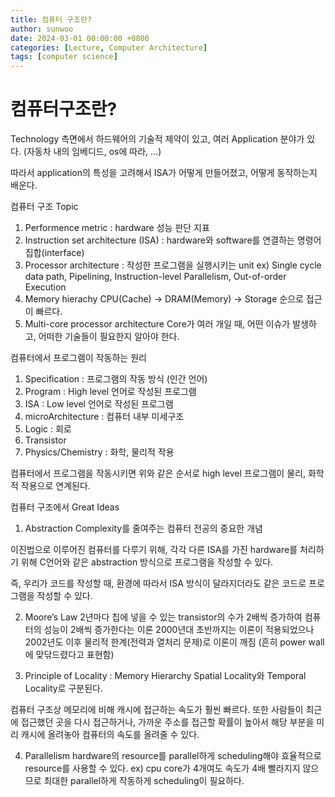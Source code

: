 ```yaml
---
title: 컴퓨터 구조란?
author: sunwoo
date: 2024-03-01 00:00:00 +0800
categories: [Lecture, Computer Architecture]
tags: [computer science]
---
```


# 컴퓨터구조란?

Technology 측면에서 하드웨어의 기술적 제약이 있고, 여러 Application 분야가 있다. 
(자동차 내의 임베디드, os에 따라, …)

따라서 application의 특성을 고려해서 ISA가 어떻게 만들어졌고, 어떻게 동작하는지 배운다.

컴퓨터 구조 Topic

1. Performence metric
: hardware 성능 판단 지표
2. Instruction set architecture (ISA)
: hardware와 software를 연결하는 명령어 집합(interface)
3. Processor architecture
: 작성한 프로그램을 실행시키는 unit
ex) Single cycle data path, Pipelining, Instruction-level Parallelism, Out-of-order Execution
4. Memory hierachy
CPU(Cache) → DRAM(Memory) → Storage 순으로 접근이 빠르다.
5. Multi-core processor architecture
Core가 여러 개일 때, 어떤 이슈가 발생하고, 어떠한 기술들이 필요한지 알아야 한다.

컴퓨터에서 프로그램이 작동하는 원리

1. Specification : 프로그램의 작동 방식 (인간 언어)
2. Program : High level 언어로 작성된 프로그램
3. ISA : Low level 언어로 작성된 프로그램
4. microArchitecture : 컴퓨터 내부 미세구조
5. Logic : 회로
6. Transistor
7. Physics/Chemistry : 화학, 물리적 작용

컴퓨터에서 프로그램을 작동시키면 위와 같은 순서로 high level 프로그램이 물리, 화학적 작용으로 연계된다.

컴퓨터 구조에서 Great Ideas

1. Abstraction
Complexity를 줄여주는 컴퓨터 전공의 중요한 개념

이진법으로 이루어진 컴퓨터를 다루기 위해, 각각 다른 ISA를 가진 hardware를 처리하기 위해 
C언어와 같은 abstraction 방식으로 프로그램을 작성할 수 있다.

즉, 우리가 코드를 작성할 때, 환경에 따라서 ISA 방식이 달라지더라도 같은 코드로 프로그램을 작성할 수 있다.

2. Moore’s Law
2년마다 칩에 넣을 수 있는 transistor의 수가 2배씩 증가하여 컴퓨터의 성능이 2배씩 증가한다는 이론
2000년대 초반까지는 이론이 적용되었으나 2002년도 이후 물리적 한계(전력과 열처리 문제)로 이론이 깨짐 (흔히 power wall에 맞닦드렸다고 표현함)

3. Principle of Locality : Memory Hierarchy
Spatial Locality와 Temporal Locality로 구분된다.

컴퓨터 구조상 메모리에 비해 캐시에 접근하는 속도가 훨씬 빠르다.
또한 사람들이 최근에 접근했던 곳을 다시 접근하거나, 가까운 주소를 접근할 확률이 높아서 해당 부분을 미리 캐시에 올려놓아 컴퓨터의 속도를 올려줄 수 있다.

4. Parallelism
hardware의 resource를 parallel하게 scheduling해야 효율적으로 resource를 사용할 수 있다.
ex) cpu core가 4개여도 속도가 4배 빨라지지 않으므로 최대한 parallel하게 작동하게 scheduling이 필요하다.